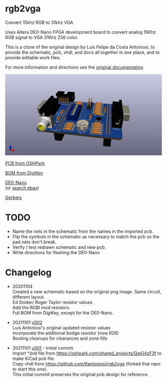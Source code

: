 # rgb2vga
Convert 15khz RGB to 31khz VGA

Uses Altera DE0-Nano FPGA development board to convert analog 15Khz RGB signal to VGA 31Khz 256 color.

This is a clone of the original design by Luis Felipe da Costa Antoniosi, to provide the schematic, pcb, vhdl, and docs all together in one place, and to provide editable work files.

For more information and directions see the [original documentation](https://sites.google.com/site/tandycocoloco/rgb2vga)

![](PCB/rgb2vga.jpg)
<!-- ![](PCB/rgb2vga.svg) -->

[PCB from OSHPark](https://oshpark.com/shared_projects/QwG4zF3f)
<!-- [PCB from PCBWAY]()  -->

[BOM from DigiKey](https://www.digikey.com/short/7fwcd5wr)

[DE0-Nano](http://www.terasic.com.tw/cgi-bin/page/archive.pl?Language=English&No=593)  
 (or [search ebay](https://www.ebay.com/sch/i.html?_nkw=de0-nano&_sacat=0&LH_TitleDesc=0&_odkw=de0+nano&_osacat=0&_sop=15))

[Gerbers](../../releases/latest)

# TODO
* Name the nets in the schematic from the names in the imported pcb.  
* Flip the symbols in the schematic as necessary to match the pcb so the pad nets don't break.  
* Verify / test redrawn schematic and new pcb.  
* Write directions for flashing the DE0-Nano  

# Changelog
* 20201104<!-- [v003](../../tree/v003) -->  
 Created a new schematic based on the original png image. Same circuit, different layout.  
 Ed Snider/ Roger Taylor resistor values.  
 Add the RGBI mod resistors  
 Full BOM from DigiKey, except for the DE0-Nano.  

* 20211101 [v002](../../tree/v002)  
 Luis Antoniosi's original updated resistor values  
 Incorporate the additional bodge resistor (now R26)  
 Routing cleanups for clearances and zone fills  

* 20211101 [v001](../../tree/v001) - Initial commit.  
 Import \*.brd file from https://oshpark.com/shared_projects/QwG4zF3f to make KiCad pcb file.  
 Copy vhdl from https://github.com/lfantoniosi/rgb2vga (forked that repo to start this one).  
 This initial commit preserves the original pcb design for reference.  
